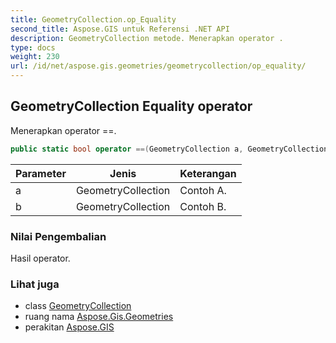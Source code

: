 ```yaml
---
title: GeometryCollection.op_Equality
second_title: Aspose.GIS untuk Referensi .NET API
description: GeometryCollection metode. Menerapkan operator .
type: docs
weight: 230
url: /id/net/aspose.gis.geometries/geometrycollection/op_equality/
---
```

## GeometryCollection Equality operator

Menerapkan operator ==.

```csharp
public static bool operator ==(GeometryCollection a, GeometryCollection b)
```

| Parameter | Jenis | Keterangan |
| --- | --- | --- |
| a | GeometryCollection | Contoh A. |
| b | GeometryCollection | Contoh B. |

### Nilai Pengembalian

Hasil operator.

### Lihat juga

* class [GeometryCollection](../)
* ruang nama [Aspose.Gis.Geometries](../../geometrycollection/)
* perakitan [Aspose.GIS](../../../)


